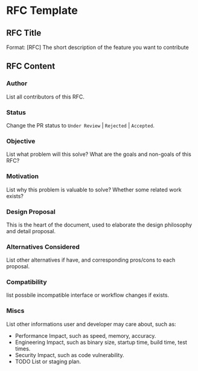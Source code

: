 RFC Template
==================

## RFC Title

Format: [RFC] The short description of the feature you want to contribute

## RFC Content

### Author

List all contributors of this RFC. 

### Status

Change the PR status to `Under Review` | `Rejected` | `Accepted`.

### Objective

List what problem will this solve? What are the goals and non-goals of this RFC?

### Motivation

List why this problem is valuable to solve? Whether some related work exists?

### Design Proposal

This is the heart of the document, used to elaborate the design philosophy and detail proposal.

### Alternatives Considered

List other alternatives if have, and corresponding pros/cons to each proposal.

### Compatibility

list possbile incompatible interface or workflow changes if exists.

### Miscs

List other informations user and developer may care about, such as:

- Performance Impact, such as speed, memory, accuracy.
- Engineering Impact, such as binary size, startup time, build time, test times.
- Security Impact, such as code vulnerability.
- TODO List or staging plan. 

